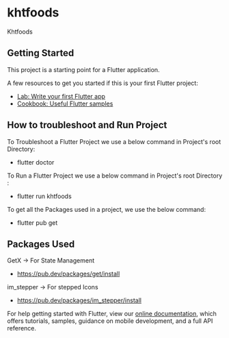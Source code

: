 # khtfoods

Khtfoods

## Getting Started

This project is a starting point for a Flutter application.

A few resources to get you started if this is your first Flutter project:

- [Lab: Write your first Flutter app](https://flutter.dev/docs/get-started/codelab)
- [Cookbook: Useful Flutter samples](https://flutter.dev/docs/cookbook)

## How to troubleshoot and Run Project

To Troubleshoot a Flutter Project we use a below command in Project's root Directory: 
- flutter doctor

To Run a Flutter Project we use a below command in Project's root Directory : 
- flutter run khtfoods

To get all the Packages used in a project, we use the below command:
- flutter pub get

## Packages Used

GetX -> For State Management

- https://pub.dev/packages/get/install

im_stepper -> For stepped Icons

- https://pub.dev/packages/im_stepper/install

For help getting started with Flutter, view our
[online documentation](https://flutter.dev/docs), which offers tutorials,
samples, guidance on mobile development, and a full API reference.
